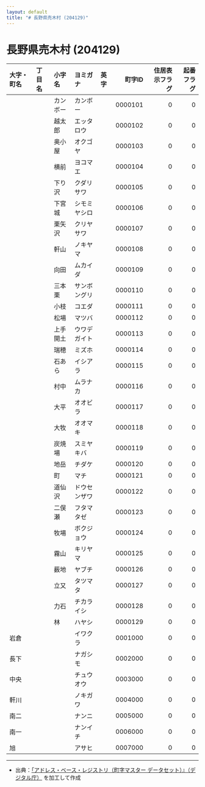 ```yaml
---
layout: default
title: "# 長野県売木村 (204129)"
---
```


# 長野県売木村 (204129)

| 大字・町名 | 丁目名 | 小字名 | ヨミガナ | 英字 | 町字ID | 住居表示フラグ | 起番フラグ |
|:--------|:------|:------|:-----------------|:---------------------|--------:|----------:|--------:|
|  |  | カンボー | カンボー |  | 0000101 | 0 | 0 |
|  |  | 越太郎 | エッタロウ |  | 0000102 | 0 | 0 |
|  |  | 奥小屋 | オクゴヤ |  | 0000103 | 0 | 0 |
|  |  | 横前 | ヨコマエ |  | 0000104 | 0 | 0 |
|  |  | 下り沢 | クダリサワ |  | 0000105 | 0 | 0 |
|  |  | 下宮城 | シモミヤシロ |  | 0000106 | 0 | 0 |
|  |  | 栗矢沢 | クリヤサワ |  | 0000107 | 0 | 0 |
|  |  | 軒山 | ノキヤマ |  | 0000108 | 0 | 0 |
|  |  | 向田 | ムカイダ |  | 0000109 | 0 | 0 |
|  |  | 三本栗 | サンボングリ |  | 0000110 | 0 | 0 |
|  |  | 小枝 | コエダ |  | 0000111 | 0 | 0 |
|  |  | 松場 | マツバ |  | 0000112 | 0 | 0 |
|  |  | 上手開土 | ウワデガイト |  | 0000113 | 0 | 0 |
|  |  | 瑞穂 | ミズホ |  | 0000114 | 0 | 0 |
|  |  | 石あら | イシアラ |  | 0000115 | 0 | 0 |
|  |  | 村中 | ムラナカ |  | 0000116 | 0 | 0 |
|  |  | 大平 | オオビラ |  | 0000117 | 0 | 0 |
|  |  | 大牧 | オオマキ |  | 0000118 | 0 | 0 |
|  |  | 炭焼場 | スミヤキバ |  | 0000119 | 0 | 0 |
|  |  | 地岳 | チダケ |  | 0000120 | 0 | 0 |
|  |  | 町 | マチ |  | 0000121 | 0 | 0 |
|  |  | 道仙沢 | ドウセンザワ |  | 0000122 | 0 | 0 |
|  |  | 二俣瀬 | フタマタゼ |  | 0000123 | 0 | 0 |
|  |  | 牧場 | ボクジョウ |  | 0000124 | 0 | 0 |
|  |  | 霧山 | キリヤマ |  | 0000125 | 0 | 0 |
|  |  | 薮地 | ヤブチ |  | 0000126 | 0 | 0 |
|  |  | 立又 | タツマタ |  | 0000127 | 0 | 0 |
|  |  | 力石 | チカライシ |  | 0000128 | 0 | 0 |
|  |  | 林 | ハヤシ |  | 0000129 | 0 | 0 |
| 岩倉 |  |  | イワクラ |  | 0001000 | 0 | 0 |
| 長下 |  |  | ナガシモ |  | 0002000 | 0 | 0 |
| 中央 |  |  | チュウオウ |  | 0003000 | 0 | 0 |
| 軒川 |  |  | ノキガワ |  | 0004000 | 0 | 0 |
| 南二 |  |  | ナンニ |  | 0005000 | 0 | 0 |
| 南一 |  |  | ナンイチ |  | 0006000 | 0 | 0 |
| 旭 |  |  | アサヒ |  | 0007000 | 0 | 0 |

---

- 出典：[「アドレス・ベース・レジストリ（町字マスター データセット）』（デジタル庁）](https://www.digital.go.jp/policies/base_registry_address/) を加工して作成